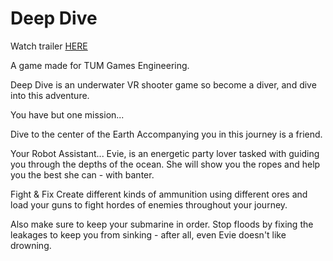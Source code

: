 # Deep Dive
Watch trailer [HERE](https://www.youtube.com/watch?v=AEBbwvIVgL4)

A game made for TUM Games Engineering.

Deep Dive is an underwater VR shooter game so become a diver, and dive into this adventure. 

You have but one mission...

Dive to the center of the Earth
Accompanying you in this journey is a friend.

Your Robot Assistant...
Evie, is an energetic party lover tasked with guiding you through the depths of the ocean. She will show you the ropes and help you the best she can - with banter. 

Fight & Fix
Create different kinds of ammunition using different ores and load your guns to fight hordes of enemies throughout your journey. 

Also make sure to keep your submarine in order. Stop floods by fixing the leakages to keep you from sinking - after all, even Evie doesn't like drowning. 

